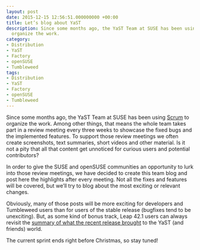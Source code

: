 ```yaml
---
layout: post
date: 2015-12-15 12:56:51.000000000 +00:00
title: Let’s blog about YaST
description: Since some months ago, the YaST Team at SUSE has been using Scrum to
  organize the work.
category:
- Distribution
- YaST
- Factory
- openSUSE
- Tumbleweed
tags:
- Distribution
- YaST
- Factory
- openSUSE
- Tumbleweed
---
```


Since some months ago, the YaST Team at SUSE has been using [Scrum][1]
to organize the work. Among other things, that means the whole team
takes part in a review meeting every three weeks to showcase the fixed
bugs and the implemented features. To support those review meetings we
often create screenshots, text summaries, short videos and other
material. Is it not a pity that all that content get unnoticed for
curious users and potential contributors?

In order to give the SUSE and openSUSE communities an opportunity to
lurk into those review meetings, we have decided to create this team
blog and post here the highlights after every meeting. Not all the fixes
and features will be covered, but we’ll try to blog about the most
exciting or relevant changes.

Obviously, many of those posts will be more exciting for developers and
Tumbleweed users than for users of the stable release (bugfixes tend to
be unexciting). But, as some kind of bonus track, Leap 42.1 users can
always revisit the [summary of what the recent release brought][2] to
the YaST (and friends) world.

The current sprint ends right before Christmas, so stay tuned!



[1]: https://en.wikipedia.org/wiki/Scrum_(software_development)
[2]: https://en.opensuse.org/Features#openSUSE_technologies
